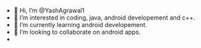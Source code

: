 - 👋 Hi, I’m @YashAgrawal1
- 👀 I’m interested in coding, java, android developement and c++.
- 🌱 I’m currently learning android developement.
- 💞️ I’m looking to collaborate on android apps.
- 

<!---
YashAgrawal1/YashAgrawal1 is a ✨ special ✨ repository because its `README.md` (this file) appears on your GitHub profile.
You can click the Preview link to take a look at your changes.
--->
